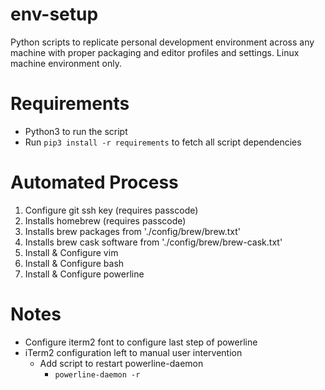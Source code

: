 # env-setup

Python scripts to replicate personal development environment across any machine with proper packaging and editor profiles and settings. Linux machine environment only.

# Requirements
- Python3 to run the script
- Run `pip3 install -r requirements` to fetch all script dependencies

# Automated Process
1. Configure git ssh key (requires passcode)
2. Installs homebrew (requires passcode)
3. Installs brew packages from './config/brew/brew.txt'
4. Installs brew cask software from './config/brew/brew-cask.txt'
5. Install & Configure vim
6. Install & Configure bash
7. Install & Configure powerline

# Notes
- Configure iterm2 font to configure last step of powerline
- iTerm2 configuration left to manual user intervention
    - Add script to restart powerline-daemon
        - `powerline-daemon -r`
